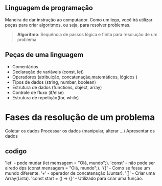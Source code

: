 ## Linguagem de programação

Maneira de dar instrução ao computador.
Como um lego, você irá utilizar peças para criar algoritmos, ou seja, para resolver problemas.

> **Algoritmo**: Sequência de passos lógica e finita para resolução de um problema.

## Peças de uma linguagem

- Comentários
- Declaração de variáveis (const, let)
- Operadores (atribuição, concatenação,matemáticos, lógicos )
- Tipos de dados (string, number, boolean)
- Estrutura de dados (functions, object, array)
- Controle de fluxo (if/else)
- Estrutura de repetição(for, while)

# Fases da resolução de um problema
 
Coletar os dados
Processar os dados (manipular, alterar ...)
Apresentar os dados


## codigo 
'let' - pode mudar (let mensagem = "Olá, mundo";).
'const' - não pode ser alredo dps (const mensagem = "Olá, mundo";).
'{}' - Como se fosse um mundo diferente.
'+' - operador de concatenação (Juntar).
'[]' - Criar uma Array(Lista).
'const start = () => {}' - Utilizado para criar uma função.